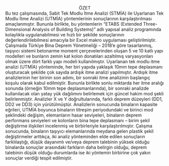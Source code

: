<div align="center"> ÖZET

<div align="left">   Bu tez çalışmasında, Sabit Tek Modlu İtme Analizi (STMİA) ile Uyarlanan Tek Modlu İtme Analizi (UTMİA) yöntemlerinin sonuçlarının karşılaştırılması amaçlanmıştır. Bununla birlikte, bu yöntemlerin “ETABS (Extended Three-Dimensional Analysis of Building Systems)” adlı yapısal analiz programında kolaylıkla uygulanabilmesi ve hızlı bir şekilde sonuçlarının değerlendirilebilmesi amacıyla bir Excel makro uygulaması geliştirilmiştir. Çalışmada Türkiye Bina Deprem Yönetmeliği – 2018’e göre tasarlanmış, taşıyıcı sistemi betonarme moment çerçevelerinden oluşan 5 ve 10 katlı yapı modelleri ve bunların zemin kat kolon donatıları azaltılmış varyasyonları olmak üzere dört farklı yapı modeli kullanılmıştır. Uyarlanan tek modlu itme analizi (UTMİA) yönteminde, her biri yapıda yaklaşık 10mm tepe deplasmanı oluşturacak şekilde çok sayıda ardışık itme analizi yapılmıştır. Ardışık itme analizlerinin her birinin son adımı, bir sonraki itme analizinin başlangıç koşulu olarak kabul edilmiştir. Bununla birlikte sonlu miktarda her itme aralığı sonunda (örneğin 10mm tepe deplasmanlarında), bir sonraki analizde kullanılacak olan yatay yük dağılımını belirlemek için güncel hakim mod şekli belirlenmiştir. Analizler X ve Y doğrultularında, farklı deprem düzeyleri (DD1, DD2 ve DD3) için yürütülmüştür. Analizlerin sonucunda binaların kapasite eğrileri, UTMİA boyunca binaların titreşim periyodundaki ve birinci mod şeklindeki değişim, elemanların hasar seviyeleri, binaların deprem performans seviyeleri ve kolonların bina tepe deplasmanı – birim şekil değiştirme ilişkileri incelenmiş ve birbirleriyle karşılaştırılmıştır. Çalışma sonucunda, binaların taşıyıcı elemanlarında meydana gelen plastik şekil değiştirmeler arttıkça, iki analiz yönteminden elde edilen sonuçların farklılaştığı, düşük dayanımlı ve/veya deprem talebinin yüksek olduğu binalarda sonuçlar arasındaki farkların daha belirgin olduğu, deprem talebinin düşük olduğu durumlarda ise iki yöntemin birbirine çok yakın sonuçlar verdiği tespit edilmiştir. </div>

